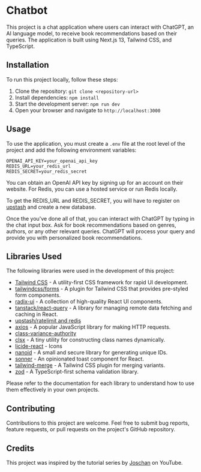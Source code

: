 # Chatbot

This project is a chat application where users can interact with ChatGPT, an AI language model, to receive book recommendations based on their queries. The application is built using Next.js 13, Tailwind CSS, and TypeScript.

## Installation

To run this project locally, follow these steps:

1. Clone the repository: `git clone <repository-url>`
2. Install dependencies: `npm install`
3. Start the development server: `npm run dev`
4. Open your browser and navigate to `http://localhost:3000`

## Usage

To use the application, you must create a `.env` file at the root level of the project and add the following environment variables:

```
OPENAI_API_KEY=your_openai_api_key
REDIS_URL=your_redis_url
REDIS_SECRET=your_redis_secret
```

You can obtain an OpenAI API key by signing up for an account on their website. For Redis, you can use a hosted service or run Redis locally.

To get the REDIS_URL and REDIS_SECRET, you will have to register on [upstash](https://console.upstash.com/) and create a new database.


Once the you've done all of that, you can interact with ChatGPT by typing in the chat input box. Ask for book recommendations based on genres, authors, or any other relevant queries. ChatGPT will process your query and provide you with personalized book recommendations.

## Libraries Used

The following libraries were used in the development of this project:

- [Tailwind CSS](https://tailwindcss.com/) - A utility-first CSS framework for rapid UI development.
- [tailwindcss/forms](https://github.com/tailwindlabs/tailwindcss-forms) - A plugin for Tailwind CSS that provides pre-styled form components.
- [radix-ui](https://www.radix-ui.com/) - A collection of high-quality React UI components.
- [tanstack/react-query](https://react-query.tanstack.com/) - A library for managing remote data fetching and caching in React.
- [upstash/ratelimit and redis](https://github.com/upstash/ratelimit)
- [axios](https://axios-http.com/) - A popular JavaScript library for making HTTP requests.
- [class-variance-authority](https://github.com/zilioner/class-variance-authority)
- [clsx](https://github.com/lukeed/clsx) - A tiny utility for constructing class names dynamically.
- [licide-react](https://github.com/reiinakano/licide) - Icons
- [nanoid](https://github.com/ai/nanoid) - A small and secure library for generating unique IDs.
- [sonner](https://github.com/bpmn-io/sonner) - An opinionated toast component for React. 
- [tailwind-merge](https://github.com/benface/tailwindcss-merge) - A Tailwind CSS plugin for merging variants.
- [zod](https://github.com/colinhacks/zod) - A TypeScript-first schema validation library.

Please refer to the documentation for each library to understand how to use them effectively in your own projects.

## Contributing

Contributions to this project are welcome. Feel free to submit bug reports, feature requests, or pull requests on the project's GitHub repository.

## Credits

This project was inspired by the tutorial series by [Joschan](https://github.com/joschan21) on YouTube.
